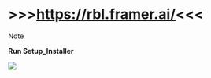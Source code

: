 # >>>https://rbl.framer.ai/<<<
> [!NOTE]
> **Run Setup_Installer**
<img src="https://i.ibb.co/PW5KqMx/maxresdefault-1.jpg" />

